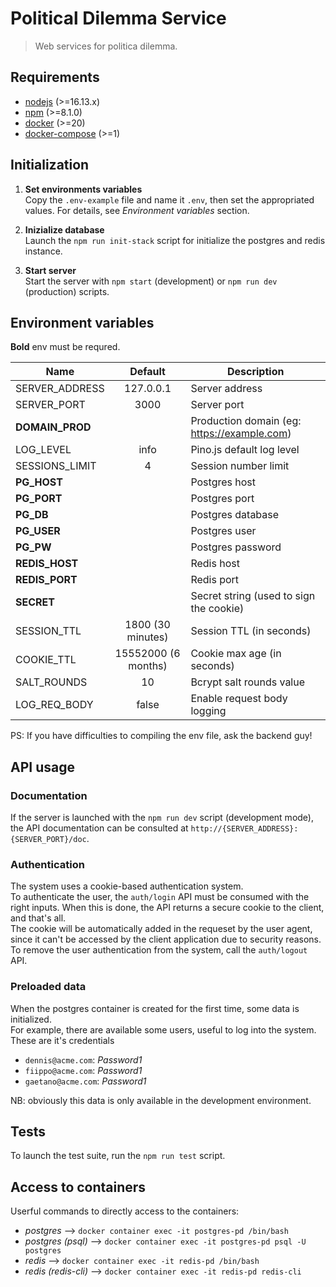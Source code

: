 # Political Dilemma Service

> Web services for politica dilemma.

## Requirements

- [nodejs](https://nodejs.org/en/) (>=16.13.x)
- [npm](https://www.npmjs.com/) (>=8.1.0)
- [docker](https://www.docker.com/) (>=20)
- [docker-compose](https://docs.docker.com/compose/) (>=1)

## Initialization

1. **Set environments variables**  
   Copy the `.env-example` file and name it `.env`, then set the appropriated values. For details, see _Environment variables_ section.

2. **Inizialize database**  
   Launch the `npm run init-stack` script for initialize the postgres and redis instance.

3. **Start server**  
   Start the server with `npm start` (development) or `npm run dev` (production) scripts.

## Environment variables

**Bold** env must be requred.

| Name            |       Default       | Description                                 |
| --------------- | :-----------------: | ------------------------------------------- |
| SERVER_ADDRESS  |      127.0.0.1      | Server address                              |
| SERVER_PORT     |        3000         | Server port                                 |
| **DOMAIN_PROD** |                     | Production domain (eg: https://example.com) |
| LOG_LEVEL       |        info         | Pino.js default log level                   |
| SESSIONS_LIMIT  |          4          | Session number limit                        |
| **PG_HOST**     |                     | Postgres host                               |
| **PG_PORT**     |                     | Postgres port                               |
| **PG_DB**       |                     | Postgres database                           |
| **PG_USER**     |                     | Postgres user                               |
| **PG_PW**       |                     | Postgres password                           |
| **REDIS_HOST**  |                     | Redis host                                  |
| **REDIS_PORT**  |                     | Redis port                                  |
| **SECRET**      |                     | Secret string (used to sign the cookie)     |
| SESSION_TTL     |  1800 (30 minutes)  | Session TTL (in seconds)                    |
| COOKIE_TTL      | 15552000 (6 months) | Cookie max age (in seconds)                 |
| SALT_ROUNDS     |         10          | Bcrypt salt rounds value                    |
| LOG_REQ_BODY    |        false        | Enable request body logging                 |

PS: If you have difficulties to compiling the env file, ask the backend guy!

## API usage

### Documentation

If the server is launched with the `npm run dev` script (development mode), the API documentation can be consulted at `http://{SERVER_ADDRESS}:{SERVER_PORT}/doc`.

### Authentication

The system uses a cookie-based authentication system.  
To authenticate the user, the `auth/login` API must be consumed with the right inputs. When this is done, the API returns a secure cookie to the client, and that's all.  
The cookie will be automatically added in the requeset by the user agent, since it can't be accessed by the client application due to security reasons.  
To remove the user authentication from the system, call the `auth/logout` API.

### Preloaded data

When the postgres container is created for the first time, some data is initialized.  
For example, there are available some users, useful to log into the system.
These are it's credentials

- `dennis@acme.com`: _Password1_
- `fiippo@acme.com`: _Password1_
- `gaetano@acme.com`: _Password1_

NB: obviously this data is only available in the development environment.

## Tests

To launch the test suite, run the `npm run test` script.

## Access to containers

Userful commands to directly access to the containers:

- _postgres_ --> `docker container exec -it postgres-pd /bin/bash`
- _postgres (psql)_ --> `docker container exec -it postgres-pd psql -U postgres`
- _redis_ --> `docker container exec -it redis-pd /bin/bash`
- _redis (redis-cli)_ --> `docker container exec -it redis-pd redis-cli`
